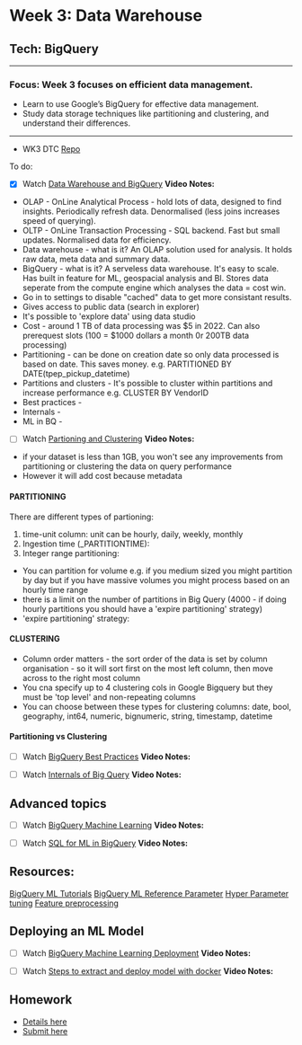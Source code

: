 # Week 3: Data Warehouse

## Tech: BigQuery

---

### Focus: Week 3 focuses on efficient data management.

- Learn to use Google’s BigQuery for effective data management.
- Study data storage techniques like partitioning and clustering, and understand their differences.

---

- WK3 DTC [Repo](https://github.com/DataTalksClub/data-engineering-zoomcamp/tree/main/03-data-warehouse)

To do:
 
- [x] Watch [Data Warehouse and BigQuery](https://www.youtube.com/watch?v=jrHljAoD6nM&list=PL3MmuxUbc_hJed7dXYoJw8DoCuVHhGEQb)
**Video Notes:**
- OLAP - OnLine Analytical Process - hold lots of data, designed to find insights. Periodically refresh data. Denormalised (less joins increases speed of querying). 
- OLTP - OnLine Transaction Processing - SQL backend. Fast but small updates. Normalised data for efficiency. 
- Data warehouse - what is it? An OLAP solution used for analysis. It holds raw data, meta data and summary data.
- BigQuery - what is it? A serveless data warehouse. It's easy to scale. Has built in feature for ML, geospacial analysis and BI. Stores data seperate from the compute engine which analyses the data = cost win.
- Go in to settings to disable "cached" data to get more consistant results.
- Gives access to public data (search in explorer)
- It's possible to 'explore data' using data studio
- Cost - around 1 TB of data processing was $5 in 2022. Can also prerequest slots (100 = $1000 dollars a month 0r 200TB data processing)
- Partitioning - can be done on creation date so only data processed is based on date. This saves money. e.g. PARTITIONED BY DATE(tpep_pickup_datetime)
- Partitions and clusters - It's possible to cluster within partitions and increase performance e.g. CLUSTER BY VendorID
- Best practices - 
- Internals - 
- ML in BQ -

- [ ] Watch [Partioning and Clustering](https://youtu.be/-CqXf7vhhDs&list=PL3MmuxUbc_hJed7dXYoJw8DoCuVHhGEQb)
**Video Notes:**

- if your dataset is less than 1GB, you won't see any improvements from partitioning or clustering the data on query performance
- However it will add cost because metadata

#### PARTITIONING 

There are different types of partioning:

1. time-unit column: unit can be hourly, daily, weekly, monthly
2. Ingestion time (_PARTITIONTIME):
3. Integer range partitioning:

- You can partition for volume e.g. if you medium sized you might partition by day but if you have massive volumes you might process based on an hourly time range
- there is a limit on the number of partitions in Big Query (4000 - if doing hourly partitions you should have a 'expire partitioning' strategy)
- 'expire partitioning' strategy:

#### CLUSTERING

- Column order matters - the sort order of the data is set by column organisation - so it will sort first on the most left column, then move across to the right most column
- You cna specify up to 4 clustering cols in Google Bigquery but they must be 'top level' and non-repeating columns
- You can choose between these types for clustering columns: date, bool, geography, int64, numeric, bignumeric, string, timestamp, datetime

#### Partitioning vs Clustering



- [ ] Watch [BigQuery Best Practices](https://www.youtube.com/watch?v=k81mLJVX08w&list=PL3MmuxUbc_hJed7dXYoJw8DoCuVHhGEQb)
**Video Notes:**

- [ ] Watch [Internals of Big Query](https://www.youtube.com/watch?v=eduHi1inM4s&list=PL3MmuxUbc_hJed7dXYoJw8DoCuVHhGEQb)
**Video Notes:**

## Advanced topics
- [ ] Watch [BigQuery Machine Learning](https://www.youtube.com/watch?v=B-WtpB0PuG4&list=PL3MmuxUbc_hJed7dXYoJw8DoCuVHhGEQb)
**Video Notes:**

- [ ] Watch [SQL for ML in BigQuery](https://github.com/DataTalksClub/data-engineering-zoomcamp/blob/main/03-data-warehouse/big_query_ml.sql)
**Video Notes:**

## Resources:
[BigQuery ML Tutorials](https://cloud.google.com/bigquery-ml/docs/tutorials)
[BigQuery ML Reference Parameter](https://cloud.google.com/bigquery-ml/docs/analytics-reference-patterns)
[Hyper Parameter tuning](https://cloud.google.com/bigquery-ml/docs/reference/standard-sql/bigqueryml-syntax-create-glm)
[Feature preprocessing](https://cloud.google.com/bigquery-ml/docs/reference/standard-sql/bigqueryml-syntax-preprocess-overview)

## Deploying an ML Model

- [ ] Watch [BigQuery Machine Learning Deployment](https://www.youtube.com/watch?v=BjARzEWaznU&list=PL3MmuxUbc_hJed7dXYoJw8DoCuVHhGEQb)
**Video Notes:**

- [ ] Watch [Steps to extract and deploy model with docker](https://github.com/DataTalksClub/data-engineering-zoomcamp/blob/main/03-data-warehouse/extract_model.md)
**Video Notes:**

## Homework

- [Details here](https://github.com/DataTalksClub/data-engineering-zoomcamp/blob/main/cohorts/2024/03-data-warehouse/homework.md)
- [Submit here](https://github.com/DataTalksClub/data-engineering-zoomcamp/tree/main/cohorts/2024)